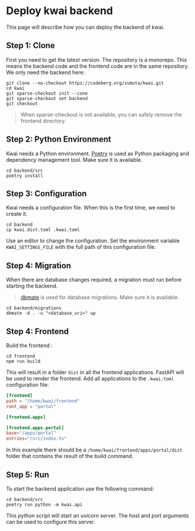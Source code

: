 # Deploy kwai backend

This page will describe how you can deploy the backend of kwai.

## Step 1: Clone

First you need to get the latest version. The repository is a monorepo.
This means the backend code and the frontend code are in the same repository.
We only need the backend here:

````shell
git clone --no-checkout https://codeberg.org/zumuta/kwai.git
cd kwai
git sparse-checkout init --cone
git sparse-checkout set backend
git checkout
````

> When sparse-checkout is not available, you can safely remove the frontend directory.

## Step 2: Python Environment

Kwai needs a Python environment. [Poetry](https://python-poetry.org/) is used as Python packaging and
dependency management tool. Make sure it is available.

````shell
cd backend/src
poetry install
````

## Step 3: Configuration

Kwai needs a configuration file. When this is the first time, we need to
create it.

````shell
cd backend
cp kwai.dist.toml .kwai.toml
````

Use an editor to change the configuration. Set the environment
variable `KWAI_SETTINGS_FILE` with the full path of this configuration file.

## Step 4: Migration

When there are database changes required, a migration must run before
starting the backend.

> [dbmate](https://github.com/amacneil/dbmate) is used for database migrations. Make sure it is available.

````shell
cd backend/migrations
dbmate -d . -u "<database_uri>" up
````

## Step 4: Frontend

Build the frontend :

````shell
cd frontend
npm run build
````

This will result in a folder `dist` in all the frontend applications.
FastAPI will be used to render the frontend. Add all applications to the `.kwai.toml` configuration file:

````toml
[frontend]
path = "/home/kwai/frontend"
root_app = "portal"

[frontend.apps]

[frontend.apps.portal]
base="/apps/portal"
entries="/src/index.ts"
````

In this example there should be a `/home/kwai/frontend/apps/portal/dist` folder that contains the result of the
build command.

## Step 5: Run

To start the backend application use the following command:

````shell
cd backend/src
poetry run python -m kwai.api
````

This python script will start an uvicorn server. The host
and port arguments can be used to configure this server.

